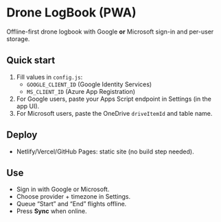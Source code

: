 # Drone LogBook (PWA)

Offline-first drone logbook with Google **or** Microsoft sign-in and per-user storage.

## Quick start
1. Fill values in `config.js`:
   - `GOOGLE_CLIENT_ID` (Google Identity Services)
   - `MS_CLIENT_ID` (Azure App Registration)
2. For Google users, paste your Apps Script endpoint in Settings (in the app UI).
3. For Microsoft users, paste the OneDrive `driveItemId` and table name.

## Deploy
- Netlify/Vercel/GitHub Pages: static site (no build step needed).

## Use
- Sign in with Google or Microsoft.
- Choose provider + timezone in Settings.
- Queue “Start” and “End” flights offline.
- Press **Sync** when online.
